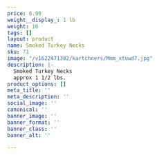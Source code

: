 ```yaml
---
price: 6.99
weight__display_: 1 lb
weight: 16
tags: []
layout: product
name: Smoked Turkey Necks
sku: 71
image: "/v1622471382/kartchners/Mmm_xtuwd7.jpg"
description: |-
  Smoked Turkey Necks
  approx 1 1/2 lbs.
product_options: []
meta_title: ''
meta_description: ''
social_image: ''
canonical: ''
banner_image: ''
banner_format: ''
banner_class: ''
banner_alt: ''

---
```

